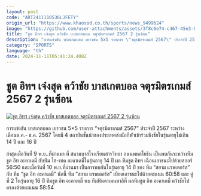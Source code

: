 ```yaml
---
layout: post
code: "ART2411110536LJFETY"
origin_url: "https://www.khaosod.co.th/sports/news_9499624"
image: "https://github.com/user-attachments/assets/3f8c6e74-c467-45e3-8db3-8b5a4bf124a0"
title: "ชูต อิทฯ เจ๋งสุด คว้าชัย บาสเกตบอล จตุรมิตรเกมส์ 2567 2 รุ่นซ้อน"
description: "การแข่งขัน บาสเกตบอล เยาวชน 5x5 รายการ \"จตุรมิตรเกมส์ 2567\" ประจำปี 2567 ระหว่าง เดือนต.ค.- ธ.ค. 2567 โดยมี 4 สถาบันชั้นนำของประเทศส่"
category: "SPORTS"
language: "th"
date: 2024-11-11T05:41:24.408Z
---
```


# ชูต อิทฯ เจ๋งสุด คว้าชัย บาสเกตบอล จตุรมิตรเกมส์ 2567 2 รุ่นซ้อน

[![ชูต อิทฯ เจ๋งสุด คว้าชัย บาสเกตบอล จตุรมิตรเกมส์ 2567 2 รุ่นซ้อน](https://www.khaosod.co.th/wpapp/uploads/2024/11/bASS.jpg "ชูต อิทฯ เจ๋งสุด คว้าชัย บาสเกตบอล จตุรมิตรเกมส์ 2567 2 รุ่นซ้อน")](https://www.khaosod.co.th/wpapp/uploads/2024/11/bASS.jpg)

การแข่งขัน บาสเกตบอล เยาวชน 5×5 รายการ “จตุรมิตรเกมส์ 2567” ประจำปี 2567 ระหว่าง เดือนต.ค.- ธ.ค. 2567 โดยมี 4 สถาบันชั้นนำของประเทศส่งนักกีฬาเข้าร่วมชิงชัยในรุ่นอายุไม่เกิน 14 ปี และ 16 ปี

ล่าสุดเมื่อวันที่ 9 พ.ย..ที่ผ่านมา ที่ สนามบาสโรงเรียนสารวิทยา ถนนพหลโยธิน เป็นพบกันระหว่างทีม ชูต อิท อะคาเดมี่ กับทีม ไฮ-เทค อะคาเดมี่ในรุ่นอายุ 14 ปี ผล ทีมชูต อิทฯ เฉือนเอาชนะไปด้วยสกอร์ 56:50 และเมื่อวันที่ 10 พ.ย.ที่ผ่านมา เป็นการพบกันในรุ่นอายุ 14 ปี ของ ทีม “สยาม แรพเตอร์ส” กับ ทีม “ชูต อิท อะคาเดมี่” นัดนี้ ทีม “สยาม แรพเตอร์ส” เบียดเอาชนะไปด้วยคะแนน 60:58 และ คู่ที่ 2 ในรุ่นอายุ 16 ปี ทีมชูต อิท อะคาเดมี่ พบ ทีมฟันดาเมนทาลิที่ ผลทีมชูต อิท อะคาเดมี่ คว้าชัยไปครองด้วยคะแนน 58:54

